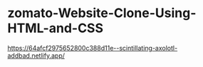 # zomato-Website-Clone-Using-HTML-and-CSS
https://64afcf2975652800c388d11e--scintillating-axolotl-addbad.netlify.app/
